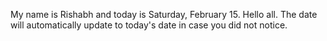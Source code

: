 My name is Rishabh and today is Saturday, February 15. Hello all. The date will automatically update to today's date in case you did not notice.
